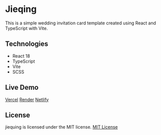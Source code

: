 # Jieqing

This is a simple wedding invitation card template created using React and TypeScript with Vite.

## Technologies

- React 18
- TypeScript
- Vite
- SCSS

## Live Demo

[Vercel](https://jieqing.vercel.app/)
[Render](https://jieqing.onrender.com/)
[Netlify](https://jieqing.netlify.app/)

## License

jiequing is licensed under the MIT license. [MIT License](MIT)
